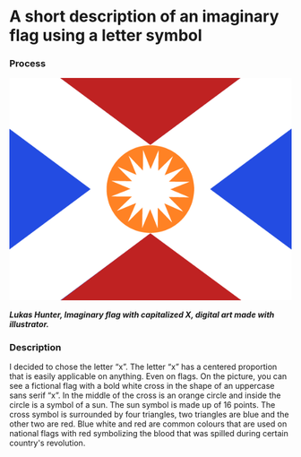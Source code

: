 # A short description of an imaginary flag using a letter symbol

### Process

![Alt.text](letter-lhunter.png)

***Lukas Hunter, Imaginary flag with capitalized X, digital art made with illustrator.***

### Description

I decided to chose the letter “x”. The letter “x” has a centered proportion that is easily applicable on anything. Even on flags. On the picture, you can see a fictional flag with 
a bold white cross in the shape of an uppercase sans serif “x”. In the middle of the cross is an orange circle and inside the circle is a symbol of a sun. The sun symbol is made 
up of 16 points. The cross symbol is surrounded by four triangles, two triangles are blue and the other two are red. Blue white and red are common colours that are used on 
national flags with red symbolizing the blood that was spilled during certain country's revolution.
